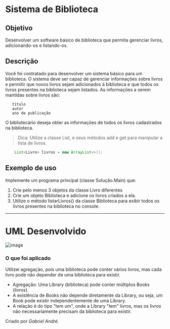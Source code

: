 # Sistema de Biblioteca
## Objetivo
Desenvolver um software básico de biblioteca que permita gerenciar livros, adicionando-os e listando-os.
## Descrição
Você foi contratado para desenvolver um sistema básico para um biblioteca. O sistema deve ser capaz de gerenciar informações sobre livros e permitir que novos livros sejam adicionados à biblioteca e que todos os livros presentes na biblioteca sejam listados. As informações a serem mantidas sobre livros são: 
 ~~~  
    título
    autor
    ano de publicação
 ~~~
O bibliotecário deseja obter as informações de todos os livros cadastrados na biblioteca.
> Dica: Utilize a classe List, e seus métodos add e get para manipular a lista de livros.
~~~java
    List<Livro> livros = new ArrayList<>();
 ~~~
## Exemplo de uso
Implemente um programa principal (classe Solução.Main) que:
1. Crie pelo menos 3 objetos da classe Livro diferentes
2. Crie um objeto Biblioteca e adicione os livros criados a ela.
3. Utilize o método listarLivros() da classe Biblioteca para exibir todos os livros presentes na biblioteca no console.

________________________
# UML Desenvolvido
![image](https://github.com/gabrielandre-math/AcademiaJavaAtos/assets/60861872/c91c7184-688d-4682-8d7f-db73370d522e)
### O que foi aplicado
Utilizei agregação, pois uma biblioteca pode conter vários livros, mas cada livro pode não depender de uma biblioteca para existir.
- Agregação:
 Uma Library (biblioteca) pode conter múltiplos Books (livros).
- A existência de Books não depende diretamente da Library, ou seja, um Book pode existir independentemente de uma Library.
- A relação é do tipo "tem um", onde a Library "tem" livros, mas os livros não necessariamente precisam da biblioteca para existir.

Criado por _Gabriel André._
